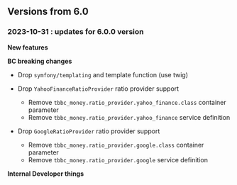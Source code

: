 Versions from 6.0
-----------------

### 2023-10-31 : updates for 6.0.0 version

**New features**

**BC breaking changes**

- Drop `symfony/templating` and template function (use twig)

- Drop `YahooFinanceRatioProvider` ratio provider support
  - Remove `tbbc_money.ratio_provider.yahoo_finance.class` container parameter
  - Remove `tbbc_money.ratio_provider.yahoo_finance` service definition
- Drop `GoogleRatioProvider` ratio provider support
  - Remove `tbbc_money.ratio_provider.google.class` container parameter
  - Remove `tbbc_money.ratio_provider.google` service definition

**Internal Developer things**
